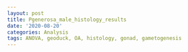 ```yaml
---
layout: post
title: Pgenerosa_male_histology_results
date: '2020-08-20'
categories: Analysis
tags: ANOVA, geoduck, OA, histology, gonad, gametogenesis
---
```

